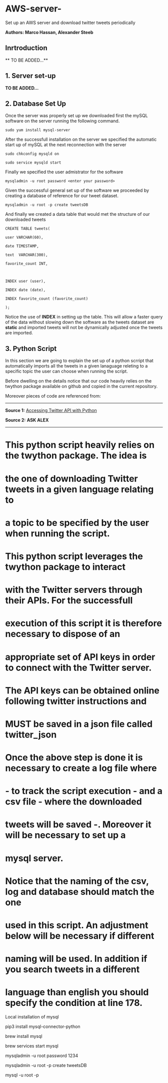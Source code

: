 # AWS-server-
Set up an AWS server and download twitter tweets periodically

**Authors: Marco Hassan, Alexander Steeb**

## Inrtroduction

** TO BE ADDED...**

## 1. Server set-up 

**TO BE ADDED...**

## 2. Database Set Up

Once the server was properly set up we downloaded first the mySQL software on the server running the following command.

```
sudo yum install mysql-server
```

After the successfull installation on the server we specified the automatic start up of mySQL at the next reconnection with the server

```
sudo chkconfig mysqld on

sudo service mysqld start
```

Finally we specified the user admistrator for the software
```
mysqladmin -u root password <enter your password>
```

Given the successful general set up of the software we proceeded by creating a database of reference for our tweet dataset.
```
mysqladmin -u root -p create tweetsDB
```

And finally we created a data table that would met the structure of our downloaded tweets
```
CREATE TABLE tweets(

user VARCHAR(60),

date TIMESTAMP,

text  VARCHAR(300),

favorite_count INT,

 

INDEX user (user), 

INDEX date (date),

INDEX favorite_count (favorite_count)

);
```
 
Notice the use of **INDEX** in setting up the table. This  will allow a faster query of the data without slowing down the software as the tweets dataset are **static** and imported tweets will not be dynamically adjusted once the tweets are imported.
 
## 3. Python Script

In this section we are going to explain the set up of a python scrript that automatically imports  all the tweets in a given lanaguage releting to a specific topic the user can choose when running the script.

Before dwelling on the details notice that our code heavily relies on the twython package available on github and copied in the current repository. 

Moreover pieces of code are referenced from:
_________________________________________________

**Source 1:** [Accessing Twitter API with Python](https://stackabuse.com/accessing-the-twitter-api-with-python/) 


**Source 2:** **ASK ALEX**
________________________________________________



# This python script heavily relies on the twython package. The idea is
# the one of downloading Twitter tweets in a given language relating to
# a topic to be specified by the user when running the script.

# This python script leverages the twython package to interact
# with the Twitter servers through their APIs. For the successfull
# execution of this script it is therefore necessary to dispose of an
# appropriate set of API keys in order to connect with the Twitter server.
# The API keys can be obtained online following twitter instructions and
# MUST be saved in a json file called twitter_json

# Once the above step is done it is necessary to create a log file where
# - to track the script execution - and a csv file - where the downloaded
# tweets will be saved -. Moreover it will be necessary to set up a
# mysql server.

# Notice that the naming of the csv, log and database should match the one
# used in this script. An adjustment below will be necessary if different
# naming will be used. In addition if you search tweets in a different
# language than english you should specify the condition at line 178.


Local installation of mysql

pip3 install mysql-connector-python

brew install mysql

brew services start mysql

mysqladmin -u root password 1234

mysqladmin -u root -p create tweetsDB

mysql -u root -p

